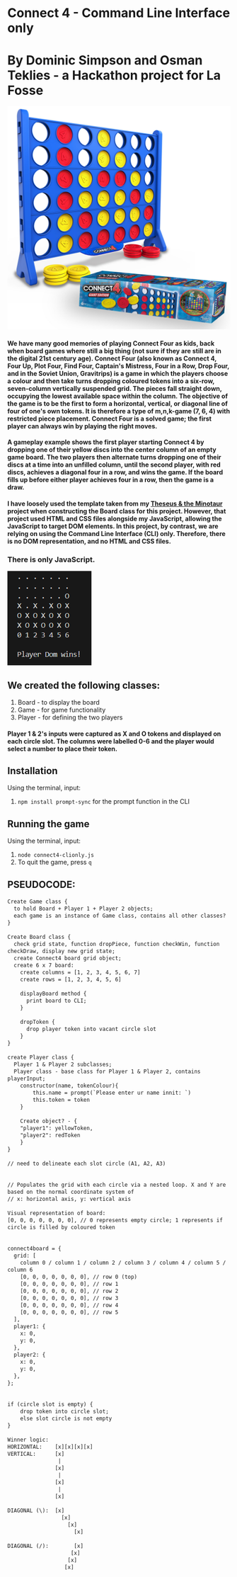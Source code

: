 # Connect 4 - Command Line Interface only

# By Dominic Simpson and Osman Teklies - a Hackathon project for La Fosse

![Connect4 screenshot for reference](assets/connect4image_forreference.jpg)

#### We have many good memories of playing Connect Four as kids, back when board games where still a big thing (not sure if they are still are in the digital 21st century age). Connect Four (also known as Connect 4, Four Up, Plot Four, Find Four, Captain's Mistress, Four in a Row, Drop Four, and in the Soviet Union, Gravitrips) is a game in which the players choose a colour and then take turns dropping coloured tokens into a six-row, seven-column vertically suspended grid. The pieces fall straight down, occupying the lowest available space within the column. The objective of the game is to be the first to form a horizontal, vertical, or diagonal line of four of one's own tokens. It is therefore a type of m,n,k-game (7, 6, 4) with restricted piece placement. Connect Four is a solved game; the first player can always win by playing the right moves.

#### A gameplay example shows the first player starting Connect 4 by dropping one of their yellow discs into the center column of an empty game board. The two players then alternate turns dropping one of their discs at a time into an unfilled column, until the second player, with red discs, achieves a diagonal four in a row, and wins the game. If the board fills up before either player achieves four in a row, then the game is a draw.

#### I have loosely used the template taken from my [Theseus & the Minotaur](https://dominicsimpson.github.io/facprojectsix/) project when constructing the Board class for this project. However, that project used HTML and CSS files alongside my JavaScript, allowing the JavaScript to target DOM elements. In this project, by contrast, we are relying on using the Command Line Interface (CLI) only. Therefore, there is no DOM representation, and no HTML and CSS files.

### There is only JavaScript.

![Screenshot of Connect4 grid in CLI](assets/nodescreenshot.png)

## We created the following classes:
1. Board - to display the board
2. Game - for game functionality
3. Player - for defining the two players


#### Player 1 & 2's inputs were captured as X and O tokens and displayed on each circle slot. The columns were labelled 0-6 and the player would select a number to place their token.



## Installation
Using the terminal, input:

1. `npm install prompt-sync` for the prompt function in the CLI

## Running the game
Using the terminal, input:

1.  `node connect4-clionly.js` 
2.  To quit the game, press `q`


## PSEUDOCODE:

```
Create Game class { 
  to hold Board + Player 1 + Player 2 objects;
  each game is an instance of Game class, contains all other classes?
}

Create Board class {
  check grid state, function dropPiece, function checkWin, function checkDraw, display new grid state;
  create Connect4 board grid object; 
  create 6 x 7 board:
    create columns = [1, 2, 3, 4, 5, 6, 7]
    create rows = [1, 2, 3, 4, 5, 6]

    displayBoard method {
      print board to CLI;
    }

    dropToken {
      drop player token into vacant circle slot
    }
}

create Player class {
  Player 1 & Player 2 subclasses;
  Player class - base class for Player 1 & Player 2, contains playerInput;
    constructor(name, tokenColour){
        this.name = prompt(`Please enter ur name innit: `)
        this.token = token
    }

    Create object? - {
    "player1": yellowToken,
    "player2": redToken
    }
}

// need to delineate each slot circle (A1, A2, A3)

   
// Populates the grid with each circle via a nested loop. X and Y are based on the normal coordinate system of
// x: horizontal axis, y: vertical axis

Visual representation of board:
[0, 0, 0, 0, 0, 0, 0], // 0 represents empty circle; 1 represents if circle is filled by coloured token


connect4board = {
  grid: [
    column 0 / column 1 / column 2 / column 3 / column 4 / column 5 / column 6
    [0, 0, 0, 0, 0, 0, 0], // row 0 (top)
    [0, 0, 0, 0, 0, 0, 0], // row 1
    [0, 0, 0, 0, 0, 0, 0], // row 2
    [0, 0, 0, 0, 0, 0, 0], // row 3
    [0, 0, 0, 0, 0, 0, 0], // row 4
    [0, 0, 0, 0, 0, 0, 0], // row 5
  ],
  player1: {
    x: 0,
    y: 0,
  },
  player2: {
    x: 0,
    y: 0,
  },
};


if (circle slot is empty) {
    drop token into circle slot;
    else slot circle is not empty
}

Winner logic:
HORIZONTAL:    [x][x][x][x]
VERTICAL:      [x]
                |
               [x]
                |
               [x]
                |
               [x]

DIAGONAL (\):  [x]
                 [x]
                   [x]
                     [x]

DIAGONAL (/):        [x]
                    [x]
                   [x]
                  [x]



```




